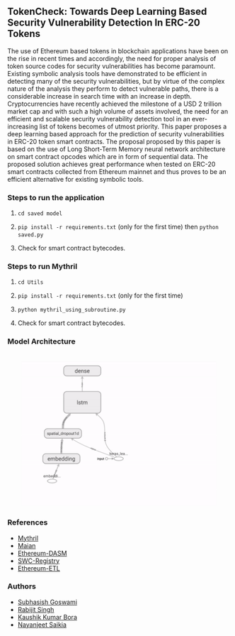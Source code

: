 ## TokenCheck: Towards Deep Learning Based Security Vulnerability Detection In ERC-20 Tokens
The use of Ethereum based tokens in blockchain applications have been on the rise in recent times and accordingly, the need for proper analysis of token source codes for security vulnerabilities has become paramount. Existing symbolic analysis tools have demonstrated to be efficient in detecting many of the security vulnerabilities, but by virtue of the complex nature of the analysis they perform to detect vulnerable paths, there is a considerable increase in search time with an increase in depth. Cryptocurrencies have recently achieved the milestone of a USD 2 trillion market cap and with such a high volume of assets involved, the need for an efficient and scalable security vulnerability detection tool in an ever-increasing list of tokens becomes of utmost priority. This paper proposes a deep learning based approach for the prediction of security vulnerabilities in ERC-20 token smart contracts. The proposal proposed by this paper is based on the use of Long Short-Term Memory neural network architecture on smart contract opcodes which are in form of sequential data. The proposed solution achieves great performance when tested on ERC-20 smart contracts collected from Ethereum mainnet and thus proves to be an efficient alternative for existing symbolic tools.

### Steps to run the application

1. `cd saved model`
   
2. `pip install -r requirements.txt` (only for the first time) then `python saved.py`

3. Check for smart contract bytecodes.

### Steps to run Mythril

1. `cd Utils`
   
2. `pip install -r requirements.txt` (only for the first time)

3. `python mythril_using_subroutine.py`

3. Check for smart contract bytecodes.

### Model Architecture
<br>
<div align="center" class="row">
  <img src="model.gif" width="440"/>
</div>


### References

* [Mythril](https://github.com/ConsenSys/mythril)
* [Maian](https://github.com/ivicanikolicsg/MAIAN)
* [Ethereum-DASM](https://github.com/tintinweb/ethereum-dasm)
* [SWC-Registry](https://github.com/SmartContractSecurity/SWC-registry)
* [Ethereum-ETL](https://github.com/blockchain-etl/ethereum-etl)


### Authors

* [Subhasish Goswami](https://github.com/subhasishgoswami)
* [Rabijit Singh](https://github.com/rabijitsingh)
* [Kaushik Kumar Bora](https://github.com/kaushikkumarbora)
* [Nayanjeet Saikia](https://github.com/Neyen108)
